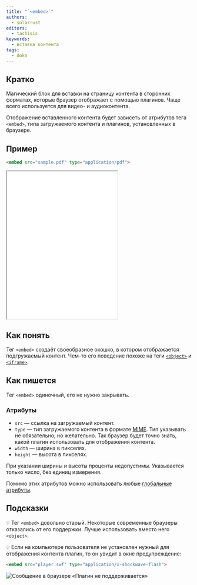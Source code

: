 ```yaml
---
title: "`<embed>`"
authors:
  - solarrust
editors:
  - tachisis
keywords:
  - вставка контента
tags:
  - doka
---
```


## Кратко

Магический блок для вставки на страницу контента в сторонних форматах, которые браузер отображает с помощью плагинов. Чаще всего используется для видео- и аудиоконтента.

Отображение вставленного контента будет зависеть от атрибутов тега `<embed>`, типа загружаемого контента и плагинов, установленных в браузере.

## Пример

```html
<embed src="sample.pdf" type="application/pdf">
```

<iframe title="Вставка PDF" src="demos/embed-pdf/" height="400"></iframe>

## Как понять

Тег `<embed>` создаёт своеобразное окошко, в котором отображается подгружаемый контент.
Чем-то его поведение похоже на теги [`<object>`](/html/object) и [`<iframe>`](/html/iframe).

## Как пишется

Тег `<embed>` одиночный, его не нужно закрывать.

### Атрибуты

- `src` — ссылка на загружаемый контент.
- `type` — тип загружаемого контента в формате [MIME](https://ru.wikipedia.org/wiki/Список_MIME-типов). Тип указывать не обязательно, но желательно. Так браузер будет точно знать, какой плагин использовать для отображения контента.
- `width` — ширина в пикселях.
- `height` — высота в пикселях.

При указании ширины и высоты проценты недопустимы. Указывается только число, без единиц измерения.

Помимо этих атрибутов можно использовать любые [глобальные атрибуты](/html/global-attrs).

## Подсказки

💡 Тег `<embed>` довольно старый. Некоторые современные браузеры отказались от его поддержки. Лучше использовать вместо него `<object>`.

💡 Если на компьютере пользователя не установлен нужный для отображения контента плагин, то он увидит в окне предупреждение:


```html
<embed src="player.swf" type="application/x-shockwave-flash">
```

![Сообщение в браузере «Плагин не поддерживается»](images/no-plugin.png)
